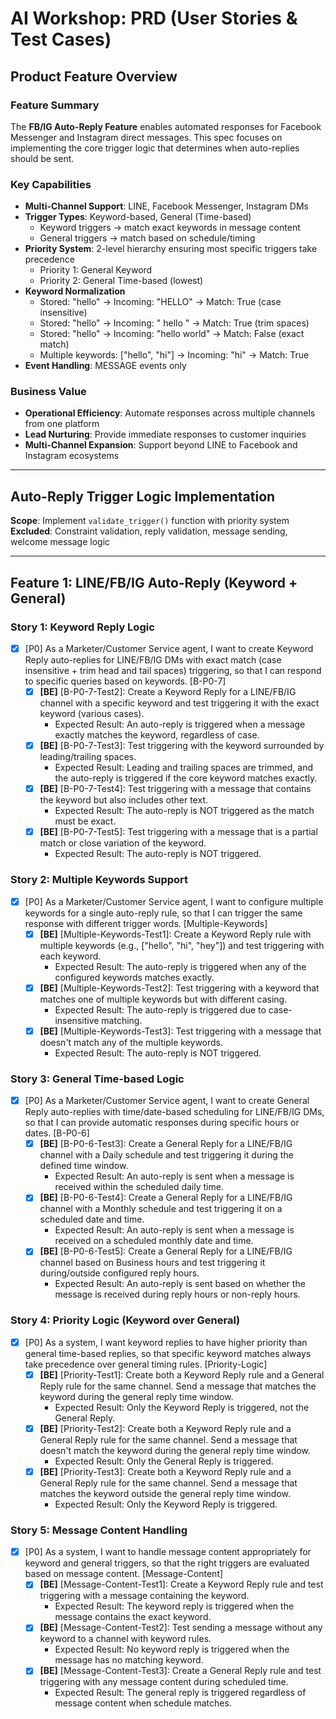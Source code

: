 # AI Workshop: PRD (User Stories & Test Cases)

## Product Feature Overview

### Feature Summary
The **FB/IG Auto-Reply Feature** enables automated responses for Facebook Messenger and Instagram direct messages.
This spec focuses on implementing the core trigger logic that determines when auto-replies should be sent.

### Key Capabilities
- **Multi-Channel Support**: LINE, Facebook Messenger, Instagram DMs
- **Trigger Types**: Keyword-based, General (Time-based)
  - Keyword triggers → match exact keywords in message content
  - General triggers → match based on schedule/timing
- **Priority System**: 2-level hierarchy ensuring most specific triggers take precedence
  - Priority 1: General Keyword
  - Priority 2: General Time-based (lowest)
- **Keyword Normalization**
  - Stored: "hello" → Incoming: "HELLO" → Match: True (case insensitive)
  - Stored: "hello" → Incoming: " hello " → Match: True (trim spaces)
  - Stored: "hello" → Incoming: "hello world" → Match: False (exact match)
  - Multiple keywords: ["hello", "hi"] → Incoming: "hi" → Match: True
- **Event Handling**: MESSAGE events only

### Business Value
- **Operational Efficiency**: Automate responses across multiple channels from one platform
- **Lead Nurturing**: Provide immediate responses to customer inquiries
- **Multi-Channel Expansion**: Support beyond LINE to Facebook and Instagram ecosystems

---

## Auto-Reply Trigger Logic Implementation

**Scope**: Implement `validate_trigger()` function with priority system  
**Excluded**: Constraint validation, reply validation, message sending, welcome message logic

---

## Feature 1: LINE/FB/IG Auto-Reply (Keyword + General)

### Story 1: Keyword Reply Logic

- [x] [P0] As a Marketer/Customer Service agent, I want to create Keyword Reply auto-replies for LINE/FB/IG DMs with exact match (case insensitive + trim head and tail spaces) triggering, so that I can respond to specific queries based on keywords. [B-P0-7]
    - [x] **[BE]** [B-P0-7-Test2]: Create a Keyword Reply for a LINE/FB/IG channel with a specific keyword and test triggering it with the exact keyword (various cases).
        - Expected Result: An auto-reply is triggered when a message exactly matches the keyword, regardless of case.
    - [x] **[BE]** [B-P0-7-Test3]: Test triggering with the keyword surrounded by leading/trailing spaces.
        - Expected Result: Leading and trailing spaces are trimmed, and the auto-reply is triggered if the core keyword matches exactly.
    - [x] **[BE]** [B-P0-7-Test4]: Test triggering with a message that contains the keyword but also includes other text.
        - Expected Result: The auto-reply is NOT triggered as the match must be exact.
    - [x] **[BE]** [B-P0-7-Test5]: Test triggering with a message that is a partial match or close variation of the keyword.
        - Expected Result: The auto-reply is NOT triggered.

### Story 2: Multiple Keywords Support

- [x] [P0] As a Marketer/Customer Service agent, I want to configure multiple keywords for a single auto-reply rule, so that I can trigger the same response with different trigger words. [Multiple-Keywords]
    - [x] **[BE]** [Multiple-Keywords-Test1]: Create a Keyword Reply rule with multiple keywords (e.g., ["hello", "hi", "hey"]) and test triggering with each keyword.
        - Expected Result: The auto-reply is triggered when any of the configured keywords matches exactly.
    - [x] **[BE]** [Multiple-Keywords-Test2]: Test triggering with a keyword that matches one of multiple keywords but with different casing.
        - Expected Result: The auto-reply is triggered due to case-insensitive matching.
    - [x] **[BE]** [Multiple-Keywords-Test3]: Test triggering with a message that doesn't match any of the multiple keywords.
        - Expected Result: The auto-reply is NOT triggered.

### Story 3: General Time-based Logic

- [x] [P0] As a Marketer/Customer Service agent, I want to create General Reply auto-replies with time/date-based scheduling for LINE/FB/IG DMs, so that I can provide automatic responses during specific hours or dates. [B-P0-6]
    - [x] **[BE]** [B-P0-6-Test3]: Create a General Reply for a LINE/FB/IG channel with a Daily schedule and test triggering it during the defined time window.
        - Expected Result: An auto-reply is sent when a message is received within the scheduled daily time.
    - [x] **[BE]** [B-P0-6-Test4]: Create a General Reply for a LINE/FB/IG channel with a Monthly schedule and test triggering it on a scheduled date and time.
        - Expected Result: An auto-reply is sent when a message is received on a scheduled monthly date and time.
    - [x] **[BE]** [B-P0-6-Test5]: Create a General Reply for a LINE/FB/IG channel based on Business hours and test triggering it during/outside configured reply hours.
        - Expected Result: An auto-reply is sent based on whether the message is received during reply hours or non-reply hours.

### Story 4: Priority Logic (Keyword over General)

- [x] [P0] As a system, I want keyword replies to have higher priority than general time-based replies, so that specific keyword matches always take precedence over general timing rules. [Priority-Logic]
    - [x] **[BE]** [Priority-Test1]: Create both a Keyword Reply rule and a General Reply rule for the same channel. Send a message that matches the keyword during the general reply time window.
        - Expected Result: Only the Keyword Reply is triggered, not the General Reply.
    - [x] **[BE]** [Priority-Test2]: Create both a Keyword Reply rule and a General Reply rule for the same channel. Send a message that doesn't match the keyword during the general reply time window.
        - Expected Result: Only the General Reply is triggered.
    - [x] **[BE]** [Priority-Test3]: Create both a Keyword Reply rule and a General Reply rule for the same channel. Send a message that matches the keyword outside the general reply time window.
        - Expected Result: Only the Keyword Reply is triggered.

### Story 5: Message Content Handling

- [x] [P0] As a system, I want to handle message content appropriately for keyword and general triggers, so that the right triggers are evaluated based on message content. [Message-Content]
    - [x] **[BE]** [Message-Content-Test1]: Create a Keyword Reply rule and test triggering with a message containing the keyword.
        - Expected Result: The keyword reply is triggered when the message contains the exact keyword.
    - [x] **[BE]** [Message-Content-Test2]: Test sending a message without any keyword to a channel with keyword rules.
        - Expected Result: No keyword reply is triggered when the message has no matching keyword.
    - [x] **[BE]** [Message-Content-Test3]: Create a General Reply rule and test triggering with any message content during scheduled time.
        - Expected Result: The general reply is triggered regardless of message content when schedule matches.
